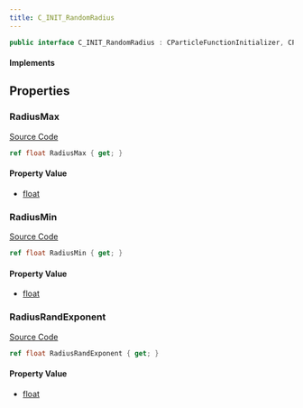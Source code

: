 ```yaml
---
title: C_INIT_RandomRadius
---
```


```csharp
public interface C_INIT_RandomRadius : CParticleFunctionInitializer, CParticleFunction, ISchemaClass<CParticleFunction>, ISchemaClass<CParticleFunctionInitializer>, ISchemaClass<C_INIT_RandomRadius>, ISchemaField, ISchemaClass, INativeHandle
```

#### Implements

## Properties

### RadiusMax

[Source Code](https://github.com/swiftly-solution/swiftlys2/blob/main/managed/src/SwiftlyS2.Generated/Schemas/Interfaces/C_INIT_RandomRadius.cs#L19)

```csharp
ref float RadiusMax { get; }
```

#### Property Value

- [float](https://learn.microsoft.com/dotnet/api/system.single)

### RadiusMin

[Source Code](https://github.com/swiftly-solution/swiftlys2/blob/main/managed/src/SwiftlyS2.Generated/Schemas/Interfaces/C_INIT_RandomRadius.cs#L17)

```csharp
ref float RadiusMin { get; }
```

#### Property Value

- [float](https://learn.microsoft.com/dotnet/api/system.single)

### RadiusRandExponent

[Source Code](https://github.com/swiftly-solution/swiftlys2/blob/main/managed/src/SwiftlyS2.Generated/Schemas/Interfaces/C_INIT_RandomRadius.cs#L21)

```csharp
ref float RadiusRandExponent { get; }
```

#### Property Value

- [float](https://learn.microsoft.com/dotnet/api/system.single)

